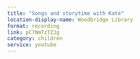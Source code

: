 ```yaml
---
title: "Songs and storytime with Kate"
location-display-name: Woodbridge Library
format: recording
link: pC7NmTzTZJg
category: children
service: youtube
---
```

